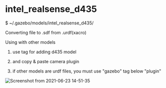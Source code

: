 # intel_realsense_d435

$ ~/.gazebo/models/intel_realsense_d435/


Converting file to .sdf from .urdf(xacro)

Using with other models
1. use <include> tag for adding d435 model
2. and copy & paste camera plugin

3. if other models are urdf files, you must use "gazebo" tag below "plugin" 

![Screenshot from 2021-06-23 14-51-35](https://user-images.githubusercontent.com/18581818/123043223-f0e62500-d432-11eb-8489-6d91e7184108.png)
